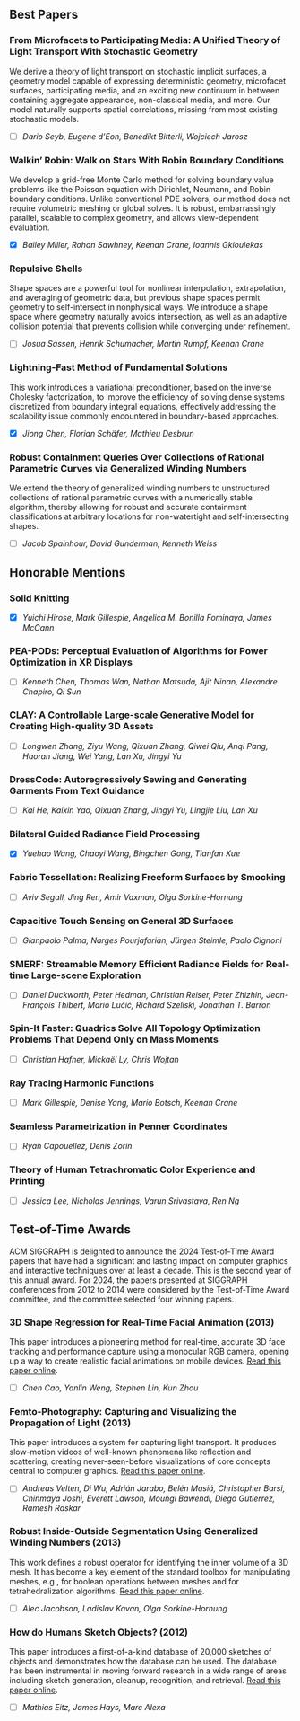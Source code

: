 <h2 class="wp-block-heading">Best Papers</h2>



<h3 class="wp-block-heading"><strong>From Microfacets to Participating Media: A Unified Theory of Light Transport With Stochastic Geometry</strong></h3>



<p>We derive a theory of light transport on stochastic implicit surfaces, a geometry model capable of expressing deterministic geometry, microfacet surfaces, participating media, and an exciting new continuum in between containing aggregate appearance, non-classical media, and more. Our model naturally supports spatial correlations, missing from most existing stochastic models.</p>



- [ ] <em>Dario Seyb, Eugene d’Eon, Benedikt Bitterli, Wojciech Jarosz</em>



<h3 class="wp-block-heading"><strong>Walkin’ Robin: Walk on Stars With Robin Boundary Conditions</strong></h3>



<p>We develop a grid-free Monte Carlo method for solving boundary value problems like the Poisson equation with Dirichlet, Neumann, and Robin boundary conditions. Unlike conventional PDE solvers, our method does not require volumetric meshing or global solves. It is robust, embarrassingly parallel, scalable to complex geometry, and allows view-dependent evaluation.</p>



- [x] <em>Bailey Miller, Rohan Sawhney, Keenan Crane, Ioannis Gkioulekas</em>



<h3 class="wp-block-heading"><strong>Repulsive Shells</strong></h3>



<p>Shape spaces are a powerful tool for nonlinear interpolation, extrapolation, and averaging of geometric data, but previous shape spaces permit geometry to self-intersect in nonphysical ways. We introduce a shape space where geometry naturally avoids intersection, as well as an adaptive collision potential that prevents collision while converging under refinement.</p>



- [ ] <em>Josua Sassen, Henrik Schumacher, Martin Rumpf, Keenan Crane</em>



<h3 class="wp-block-heading"><strong>Lightning-Fast Method of Fundamental Solutions</strong></h3>



<p>This work introduces a variational preconditioner, based on the inverse Cholesky factorization, to improve the efficiency of solving dense systems discretized from boundary integral equations, effectively addressing the scalability issue commonly encountered in boundary-based approaches.</p>



- [x] <em>Jiong Chen, Florian Schäfer, Mathieu Desbrun</em>



<h3 class="wp-block-heading"><strong>Robust Containment Queries Over Collections of Rational Parametric Curves via Generalized Winding Numbers</strong></h3>



<p>We extend the theory of generalized winding numbers to unstructured collections of rational parametric curves with a numerically stable algorithm, thereby allowing for robust and accurate containment classifications at arbitrary locations for non-watertight and self-intersecting shapes.</p>



- [ ] <em>Jacob Spainhour, David Gunderman, Kenneth Weiss</em>



<h2 class="wp-block-heading">Honorable Mentions</h2>



<h3 class="wp-block-heading"><strong>Solid Knitting</strong></h3>



- [x] <em>Yuichi Hirose, Mark Gillespie, Angelica M. Bonilla Fominaya, James McCann</em>



<h3 class="wp-block-heading"><strong>PEA-PODs: Perceptual Evaluation of Algorithms for Power Optimization in XR Displays</strong></h3>



- [ ] <em>Kenneth Chen, Thomas Wan, Nathan Matsuda, Ajit Ninan, Alexandre Chapiro, Qi Sun</em>



<h3 class="wp-block-heading"><strong>CLAY: A Controllable Large-scale Generative Model for Creating High-quality 3D Assets</strong></h3>



- [ ] <em>Longwen Zhang, Ziyu Wang, Qixuan Zhang, Qiwei Qiu, Anqi Pang, Haoran Jiang, Wei Yang, Lan Xu, Jingyi Yu</em>



<h3 class="wp-block-heading"><strong>DressCode: Autoregressively Sewing and Generating Garments From Text Guidance</strong></h3>



- [ ] <em>Kai He, Kaixin Yao, Qixuan Zhang, Jingyi Yu, Lingjie Liu, Lan Xu</em>



<h3 class="wp-block-heading"><strong>Bilateral Guided Radiance Field Processing</strong></h3>



- [x] <em>Yuehao Wang, Chaoyi Wang, Bingchen Gong, Tianfan Xue</em>



<h3 class="wp-block-heading"><strong>Fabric Tessellation: Realizing Freeform Surfaces by Smocking</strong></h3>



- [ ] <em>​​Aviv Segall, Jing Ren, Amir Vaxman, Olga Sorkine-Hornung</em>



<h3 class="wp-block-heading"><strong>Capacitive Touch Sensing on General 3D Surfaces</strong></h3>



- [ ] <em>​​Gianpaolo Palma, Narges Pourjafarian, Jürgen Steimle, Paolo Cignoni</em>



<h3 class="wp-block-heading"><strong>SMERF: Streamable Memory Efficient Radiance Fields for Real-time Large-scene Exploration</strong></h3>



- [ ] <em>Daniel Duckworth, Peter Hedman, Christian Reiser, Peter Zhizhin, Jean-François Thibert, Mario Lučić, Richard Szeliski, Jonathan T. Barron</em>



<h3 class="wp-block-heading"><strong>Spin-It Faster: Quadrics Solve All Topology Optimization Problems That Depend Only on Mass Moments</strong></h3>



- [ ] <em>Christian Hafner, Mickaël Ly, Chris Wojtan</em>



<h3 class="wp-block-heading"><strong>Ray Tracing Harmonic Functions</strong></h3>



- [ ] <em>Mark Gillespie, Denise Yang, Mario Botsch, Keenan Crane</em>



<h3 class="wp-block-heading"><strong>Seamless Parametrization in Penner Coordinates</strong></h3>



- [ ] <em>Ryan Capouellez, Denis Zorin</em>



<h3 class="wp-block-heading"><strong>Theory of Human Tetrachromatic Color Experience and Printing</strong></h3>



- [ ] <em>Jessica Lee, Nicholas Jennings, Varun Srivastava, Ren Ng</em>



<h2 class="wp-block-heading">Test-of-Time Awards</h2>



<p>ACM SIGGRAPH is delighted to announce the 2024 Test-of-Time Award papers that have had a significant and lasting impact on computer graphics and interactive techniques over at least a decade. This is the second year of this annual award. For 2024, the papers presented at SIGGRAPH conferences from 2012 to 2014 were considered by the Test-of-Time Award committee, and the committee selected four winning papers.</p>



<h3 class="wp-block-heading"><strong>3D Shape Regression for Real-Time Facial Animation (2013)</strong></h3>



<p>This paper introduces a pioneering method for real-time, accurate 3D face tracking and performance capture using a monocular RGB camera, opening up a way to create realistic facial animations on mobile devices. <a href="https://dblp.org/rec/journals/tog/CaoWLZ13" target="_blank" rel="noreferrer noopener">Read this paper online</a>.</p>



- [ ] <em>Chen Cao, Yanlin Weng, Stephen Lin, Kun Zhou</em>



<h3 class="wp-block-heading"><strong>Femto-Photography: Capturing and Visualizing the Propagation of Light (2013)</strong></h3>



<p>This paper introduces a system for capturing light transport. It produces slow-motion videos of well-known phenomena like reflection and scattering, creating never-seen-before visualizations of core concepts central to computer graphics. <a href="https://dblp.org/rec/journals/tog/VeltenWJMBJLBGR13" target="_blank" rel="noreferrer noopener">Read this paper online</a>.</p>



- [ ] <em>Andreas Velten, Di Wu, Adrián Jarabo, Belén Masiá, Christopher Barsi, Chinmaya Joshi, Everett Lawson, Moungi Bawendi, Diego Gutierrez, Ramesh Raskar</em>



<h3 class="wp-block-heading"><strong>Robust Inside-Outside Segmentation Using Generalized Winding Numbers (2013)</strong></h3>



<p>This work defines a robust operator for identifying the inner volume of a 3D mesh. It has become a key element of the standard toolbox for manipulating meshes, e.g., for boolean operations between meshes and for tetrahedralization algorithms.&nbsp;<a href="https://dblp.org/rec/journals/tog/JacobsonKS13" target="_blank" rel="noreferrer noopener">Read this paper online</a>.</p>



- [ ] <em>Alec Jacobson, Ladislav Kavan, Olga Sorkine-Hornung</em>



<h3 class="wp-block-heading"><strong>How do Humans Sketch Objects? (2012)</strong></h3>



<p>This paper introduces a first-of-a-kind database of 20,000 sketches of objects and demonstrates how the database can be used. The database has been instrumental in moving forward research in a wide range of areas including sketch generation, cleanup, recognition, and retrieval. <a href="https://dblp.org/rec/journals/tog/EitzHA12" target="_blank" rel="noreferrer noopener">Read this paper online</a>.</p>



- [ ] <em>Mathias Eitz, James Hays, Marc Alexa</em>
